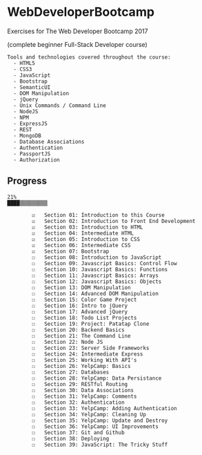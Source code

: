# WebDeveloperBootcamp

Exercises for The Web Developer Bootcamp 2017

(complete beginner Full-Stack Developer course)

    Tools and technologies covered throughout the course:
      - HTML5
      - CSS3
      - JavaScript
      - Bootstrap
      - SemanticUI
      - DOM Manipulation
      - jQuery
      - Unix Commands / Command Line
      - NodeJS
      - NPM
      - ExpressJS
      - REST
      - MongoDB
      - Database Associations
      - Authentication
      - PassportJS
      - Authorization
      

## Progress

    21%
    ████▒▒▒▒▒▒▒▒▒
    
            ☑   Section 01: Introduction to this Course
            ☑   Section 02: Introduction to Front End Development
            ☑   Section 03: Introduction to HTML
            ☑   Section 04: Intermediate HTML
            ☑   Section 05: Introduction to CSS
            ☑   Section 06: Intermediate CSS
            ☑   Section 07: Bootstrap
            ☐   Section 08: Introduction to JavaScript
            ☐   Section 09: Javascript Basics: Control Flow
            ☐   Section 10: Javascript Basics: Functions
            ☐   Section 11: Javascript Basics: Arrays
            ☐   Section 12: Javascript Basics: Objects
            ☐   Section 13: DOM Manipulation
            ☐   Section 14: Advanced DOM Manipulation
            ☐   Section 15: Color Game Project
            ☐   Section 16: Intro to jQuery
            ☐   Section 17: Advanced jQuery
            ☐   Section 18: Todo List Projects
            ☐   Section 19: Project: Patatap Clone
            ☐   Section 20: Backend Basics
            ☐   Section 21: The Command Line
            ☐   Section 22: Node JS
            ☐   Section 23: Server Side Frameworks
            ☐   Section 24: Intermediate Express
            ☐   Section 25: Working With API's
            ☐   Section 26: YelpCamp: Basics
            ☐   Section 27: Databases
            ☐   Section 28: YelpCamp: Data Persistance
            ☐   Section 29: RESTful Routing
            ☐   Section 30: Data Associations
            ☐   Section 31: YelpCamp: Comments
            ☐   Section 32: Authentication
            ☐   Section 33: YelpCamp: Adding Authentication
            ☐   Section 34: YelpCamp: Cleaning Up
            ☐   Section 35: YelpCamp: Update and Destroy
            ☐   Section 36: YelpCamp: UI Improvements
            ☐   Section 37: Git and Github
            ☐   Section 38: Deploying
            ☐   Section 39: JavaScript: The Tricky Stuff
